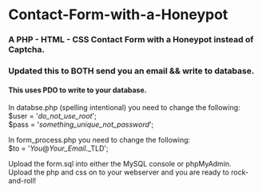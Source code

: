 # Contact-Form-with-a-Honeypot
### A PHP - HTML - CSS Contact Form with a Honeypot instead of Captcha.

### Updated this to BOTH send you an email && write to database.
#### This uses PDO to write to your database.

In databse.php (spelling intentional) you need to change the following:  
$user = '_do_not_use_root_';  
$pass = '_something_unique_not_password_';  
  
In form_process.php you need to change the following:  
$to = '_You_@_Your_Email_._TLD';  
  
Upload the form.sql into either the MySQL console or phpMyAdmin.  
Upload the php and css on to your webserver and you are ready to rock-and-roll!
